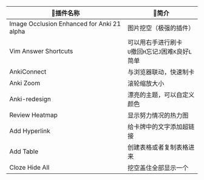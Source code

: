 |📛插件名称|🍓简介|
|----|----|
|Image Occlusion Enhanced for Anki 21 alpha|图片挖空（极强的插件）|
|Vim Answer Shortcuts|可以用右手进行刷卡<br/>`U`撤回`H`忘记`J`困难`K`良好`L`简单|
|AnkiConnect|与浏览器联动，快速制卡|
|Anki Zoom|滚轮缩放大小|
|Anki-redesign|漂亮的主题，可以自定义颜色|
|Review Heatmap|显示努力情况的热力图|
|Add Hyperlink|给卡牌中的文字添加超链接|
|Add Table|创建表格或者复制表格进来|
|Cloze Hide All|挖空盖住全部显示一个|
